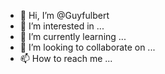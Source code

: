 - 👋 Hi, I’m @Guyfulbert
- 👀 I’m interested in ...
- 🌱 I’m currently learning ...
- 💞️ I’m looking to collaborate on ...
- 📫 How to reach me ...

<!---
Guyfulbert/Guyfulbert is a ✨ special ✨ repository because its `README.md` (this file) appears on your GitHub profile.
You can click the Preview link to take a look at your changes.
--->
